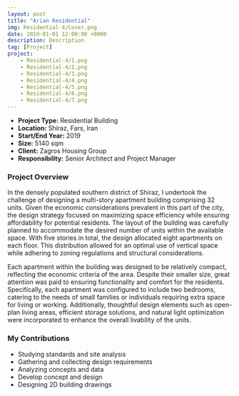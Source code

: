 ```yaml
---
layout: post
title: "Arian Residential"
img: Residential-4/Cover.png
date: 2019-01-01 12:00:00 +0000
description: Description
tag: [Project]
project:
    - Residential-4/1.png
    - Residential-4/2.png
    - Residential-4/3.png
    - Residential-4/4.png
    - Residential-4/5.png
    - Residential-4/6.png
    - Residential-4/7.png
---
```


- **Project Type:**  Residential Building
- **Location:** Shiraz, Fars, Iran
- **Start/End Year:** 2019
- **Size:** 5140 sqm
- **Client:** Zagros Housing Group
- **Responsibility:** Senior Architect and Project Manager

### Project Overview

In the densely populated southern district of Shiraz, I undertook the challenge of designing a multi-story apartment building comprising 32 units. Given the economic considerations prevalent in this part of the city, the design strategy focused on maximizing space efficiency while ensuring affordability for potential residents. The layout of the building was carefully planned to accommodate the desired number of units within the available space. With five stories in total, the design allocated eight apartments on each floor. This distribution allowed for an optimal use of vertical space while adhering to zoning regulations and structural considerations.

Each apartment within the building was designed to be relatively compact, reflecting the economic criteria of the area. Despite their smaller size, great attention was paid to ensuring functionality and comfort for the residents. Specifically, each apartment was configured to include two bedrooms, catering to the needs of small families or individuals requiring extra space for living or working. Additionally, thoughtful design elements such as open-plan living areas, efficient storage solutions, and natural light optimization were incorporated to enhance the overall livability of the units.

### My Contributions

- Studying standards and site analysis
- Gathering and collecting design requirements
- Analyzing concepts and data
- Develop concept and design
- Designing 2D building drawings

